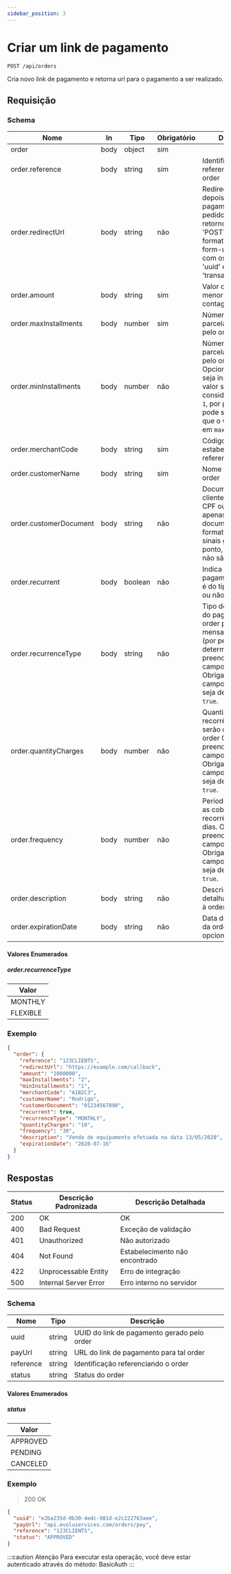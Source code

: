 ```yaml
---
sidebar_position: 3
---
```


# Criar um link de pagamento

`POST /api/orders`

Cria novo link de pagamento e retorna url para o pagamento a ser realizado.

## Requisição

### Schema

|Nome|In|Tipo|Obrigatório|Descrição|
|---|---|---|---|---|
|order|body|object|sim|
|order.reference|body|string|sim|Identificação referenciando o order|
|order.redirectUrl|body|string|não|Redireciona a URL depois do pagamento do pedido. Faça um retorno de chamada 'POST' com o formato 'x-www-form-urlencoded' e com os parâmetros 'uuid' e 'transactionNumber'|
|order.amount|body|string|sim|Valor do order, com menor unidade de contagem|
|order.maxInstallments|body|number|sim|Número máximo de parcelas permitidos pelo order|
|order.minInstallments|body|number|não|Número mínimo de parcelas permitidos pelo order. Opcional, caso não seja inserido um valor será considerado como `1`, por padrão. Não pode ser maior do que o valor inserido em `maxInstallments`.|
|order.merchantCode|body|string|sim|Código do estabelecimento referente ao order|
|order.customerName|body|string|sim|Nome do cliente do order|
|order.customerDocument|body|string|não|Documento do cliente do order. CPF ou CNPJ, apenas números, documentos formatados com sinais gráficos de ponto, hífen e barra não são válidos.|
|order.recurrent|body|boolean|não|Indica se o pagamento do order é do tipo recorrente ou não|
|order.recurrenceType|body|string|não|Tipo de recorrência do pagamento do order podendo ser mensal ou flexível  (por período fixo determinado). O preenchimento do campo é Obrigatório caso o campo `recurrent` seja definido como `true`.|
|order.quantityCharges|body|number|não|Quantidade de recorrências que serão cobradas no order O preenchimento do campo é Obrigatório caso o campo `recurrent` seja definido como `true`.|
|order.frequency|body|number|não|Período fixo entre as cobranças da recorrência, em dias. O preenchimento do campo é Obrigatório caso o campo `recurrent` seja definido como `true`.|
|order.description|body|string|não|Descrição mais detalhada referente à order.|
|order.expirationDate|body|string|não|Data de vencimento da order. O campo é opcional.|

#### Valores Enumerados

##### order.recurrenceType
|Valor|
|---|
|MONTHLY|
|FLEXIBLE|

### Exemplo
```json
{
  "order": {
    "reference": "123CLIENTS",
    "redirectUrl": "https://example.com/callback",
    "amount": "1000000",
    "maxInstallments": "2",
    "minInstallments": "1",
    "merchantCode": "A1B2C3",
    "customerName": "Rodrigo",
    "customerDocument": "01234567890",
    "recurrent": true,
    "recurrenceType": "MONTHLY",
    "quantityCharges": "10",
    "frequency": "30",
    "description": "Venda de equipamento efetuada na data 13/05/2020",
    "expirationDate": "2020-07-16"
  }
}
```

## Respostas

|Status|Descrição Padronizada|Descrição Detalhada|
|---|---|---|
|200|OK|OK|
|400|Bad Request|Exceção de validação|
|401|Unauthorized|Não autorizado|
|404|Not Found|Estabelecimento não encontrado|
|422|Unprocessable Entity|Erro de integração|
|500|Internal Server Error|Erro interno no servidor|

### Schema

|Nome|Tipo|Descrição|
|---|---|---|
|uuid|string|UUID do link de pagamento gerado pelo order|
|payUrl|string|URL do link de pagamento para tal order|
|reference|string|Identificação referenciando o order|
|status|string|Status do order|

#### Valores Enumerados

##### status
|Valor|
|---|
|APPROVED|
|PENDING|
|CANCELED|

### Exemplo
> 200 OK

```json
{
  "uuid": "e2ba235d-0b30-4edc-981d-e2c222763aee",
  "payUrl": "api.evoluservices.com/orders/pay",
  "reference": "123CLIENTS",
  "status": "APPROVED"
}
```

:::caution Atenção
Para executar esta operação, você deve estar autenticado através do método:
BasicAuth
:::
